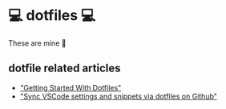 # 💻 dotfiles 💻

These are mine 🙏

## dotfile related articles

* ["Getting Started With Dotfiles"](https://medium.com/@webprolific/getting-started-with-dotfiles-43c3602fd789)
* ["Sync VSCode settings and snippets via dotfiles on Github"](https://pawelgrzybek.com/sync-vscode-settings-and-snippets-via-dotfiles-on-github)
